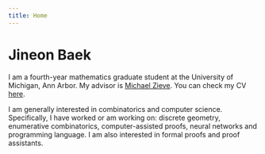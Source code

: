 ```yaml
---
title: Home
---
```


# Jineon Baek

I am a fourth-year mathematics graduate student at the University of Michigan, Ann Arbor. My advisor is [Michael Zieve](http://www.math.lsa.umich.edu/~zieve/).
You can check my CV [here](https://jcpaik.github.io/CV.pdf).

I am generally interested in combinatorics and computer science. 
Specifically, I have worked or am working on: discrete geometry, enumerative combinatorics, computer-assisted proofs, neural networks and programming language.
I am also interested in formal proofs and proof assistants.
